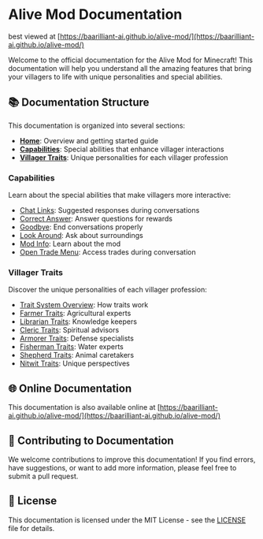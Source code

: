 # Alive Mod Documentation

best viewed at [https://baarilliant-ai.github.io/alive-mod/](https://baarilliant-ai.github.io/alive-mod/)


Welcome to the official documentation for the Alive Mod for Minecraft! This documentation will help you understand all the amazing features that bring your villagers to life with unique personalities and special abilities.

## 📚 Documentation Structure

This documentation is organized into several sections:

- **[Home](index.md)**: Overview and getting started guide
- **[Capabilities](CAPABILITIES.md)**: Special abilities that enhance villager interactions
- **[Villager Traits](VILLAGER_TRAITS.md)**: Unique personalities for each villager profession

### Capabilities

Learn about the special abilities that make villagers more interactive:

- [Chat Links](capabilities/CHAT_LINKS.md): Suggested responses during conversations
- [Correct Answer](capabilities/CORRECT_ANSWER.md): Answer questions for rewards
- [Goodbye](capabilities/GOODBYE.md): End conversations properly
- [Look Around](capabilities/LOOK_AROUND.md): Ask about surroundings
- [Mod Info](capabilities/MOD_INFO.md): Learn about the mod
- [Open Trade Menu](capabilities/OPEN_TRADE.md): Access trades during conversation

### Villager Traits

Discover the unique personalities of each villager profession:

- [Trait System Overview](villager_traits/OVERVIEW.md): How traits work
- [Farmer Traits](villager_traits/FARMER.md): Agricultural experts
- [Librarian Traits](villager_traits/LIBRARIAN.md): Knowledge keepers
- [Cleric Traits](villager_traits/CLERIC.md): Spiritual advisors
- [Armorer Traits](villager_traits/ARMORER.md): Defense specialists
- [Fisherman Traits](villager_traits/FISHERMAN.md): Water experts
- [Shepherd Traits](villager_traits/SHEPHERD.md): Animal caretakers
- [Nitwit Traits](villager_traits/NITWIT.md): Unique perspectives

## 🌐 Online Documentation

This documentation is also available online at [https://baarilliant-ai.github.io/alive-mod/](https://baarilliant-ai.github.io/alive-mod/)

## 🤝 Contributing to Documentation

We welcome contributions to improve this documentation! If you find errors, have suggestions, or want to add more information, please feel free to submit a pull request.

## 📄 License

This documentation is licensed under the MIT License - see the [LICENSE](../LICENSE) file for details.
